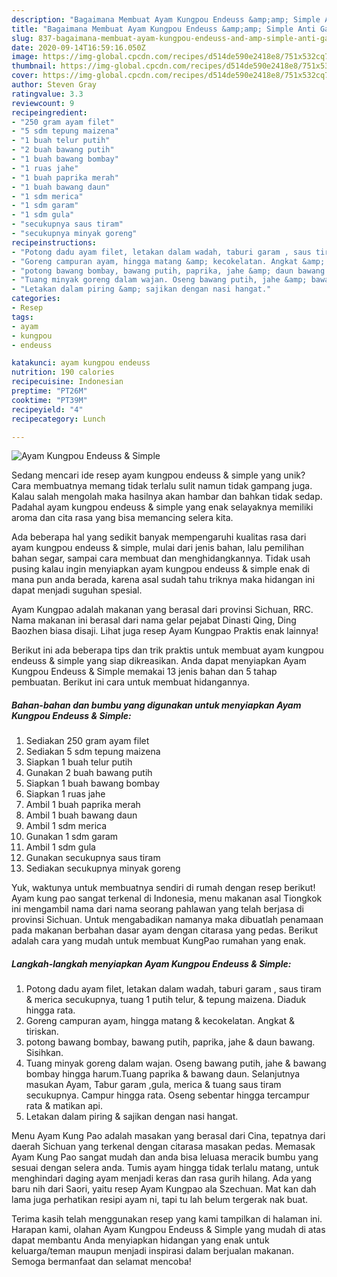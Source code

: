 ```yaml
---
description: "Bagaimana Membuat Ayam Kungpou Endeuss &amp;amp; Simple Anti Gagal"
title: "Bagaimana Membuat Ayam Kungpou Endeuss &amp;amp; Simple Anti Gagal"
slug: 837-bagaimana-membuat-ayam-kungpou-endeuss-and-amp-simple-anti-gagal
date: 2020-09-14T16:59:16.050Z
image: https://img-global.cpcdn.com/recipes/d514de590e2418e8/751x532cq70/ayam-kungpou-endeuss-simple-foto-resep-utama.jpg
thumbnail: https://img-global.cpcdn.com/recipes/d514de590e2418e8/751x532cq70/ayam-kungpou-endeuss-simple-foto-resep-utama.jpg
cover: https://img-global.cpcdn.com/recipes/d514de590e2418e8/751x532cq70/ayam-kungpou-endeuss-simple-foto-resep-utama.jpg
author: Steven Gray
ratingvalue: 3.3
reviewcount: 9
recipeingredient:
- "250 gram ayam filet"
- "5 sdm tepung maizena"
- "1 buah telur putih"
- "2 buah bawang putih"
- "1 buah bawang bombay"
- "1 ruas jahe"
- "1 buah paprika merah"
- "1 buah bawang daun"
- "1 sdm merica"
- "1 sdm garam"
- "1 sdm gula"
- "secukupnya saus tiram"
- "secukupnya minyak goreng"
recipeinstructions:
- "Potong dadu ayam filet, letakan dalam wadah, taburi garam , saus tiram &amp; merica secukupnya, tuang 1 putih telur, &amp; tepung maizena. Diaduk hingga rata."
- "Goreng campuran ayam, hingga matang &amp; kecokelatan. Angkat &amp; tiriskan."
- "potong bawang bombay, bawang putih, paprika, jahe &amp; daun bawang. Sisihkan."
- "Tuang minyak goreng dalam wajan. Oseng bawang putih, jahe &amp; bawang bombay hingga harum.Tuang paprika &amp; bawang daun. Selanjutnya masukan Ayam, Tabur garam ,gula, merica &amp; tuang saus tiram secukupnya. Campur hingga rata. Oseng sebentar hingga tercampur rata &amp; matikan api."
- "Letakan dalam piring &amp; sajikan dengan nasi hangat."
categories:
- Resep
tags:
- ayam
- kungpou
- endeuss

katakunci: ayam kungpou endeuss 
nutrition: 190 calories
recipecuisine: Indonesian
preptime: "PT26M"
cooktime: "PT39M"
recipeyield: "4"
recipecategory: Lunch

---
```



![Ayam Kungpou Endeuss &amp; Simple](https://img-global.cpcdn.com/recipes/d514de590e2418e8/751x532cq70/ayam-kungpou-endeuss-simple-foto-resep-utama.jpg)

Sedang mencari ide resep ayam kungpou endeuss &amp; simple yang unik? Cara membuatnya memang tidak terlalu sulit namun tidak gampang juga. Kalau salah mengolah maka hasilnya akan hambar dan bahkan tidak sedap. Padahal ayam kungpou endeuss &amp; simple yang enak selayaknya memiliki aroma dan cita rasa yang bisa memancing selera kita.

Ada beberapa hal yang sedikit banyak mempengaruhi kualitas rasa dari ayam kungpou endeuss &amp; simple, mulai dari jenis bahan, lalu pemilihan bahan segar, sampai cara membuat dan menghidangkannya. Tidak usah pusing kalau ingin menyiapkan ayam kungpou endeuss &amp; simple enak di mana pun anda berada, karena asal sudah tahu triknya maka hidangan ini dapat menjadi suguhan spesial.

Ayam Kungpao adalah makanan yang berasal dari provinsi Sichuan, RRC. Nama makanan ini berasal dari nama gelar pejabat Dinasti Qing, Ding Baozhen biasa disaji. Lihat juga resep Ayam Kungpao Praktis enak lainnya!


Berikut ini ada beberapa tips dan trik praktis untuk membuat ayam kungpou endeuss &amp; simple yang siap dikreasikan. Anda dapat menyiapkan Ayam Kungpou Endeuss &amp; Simple memakai 13 jenis bahan dan 5 tahap pembuatan. Berikut ini cara untuk membuat hidangannya.

<!--inarticleads1-->

##### Bahan-bahan dan bumbu yang digunakan untuk menyiapkan Ayam Kungpou Endeuss &amp; Simple:

1. Sediakan 250 gram ayam filet
1. Sediakan 5 sdm tepung maizena
1. Siapkan 1 buah telur putih
1. Gunakan 2 buah bawang putih
1. Siapkan 1 buah bawang bombay
1. Siapkan 1 ruas jahe
1. Ambil 1 buah paprika merah
1. Ambil 1 buah bawang daun
1. Ambil 1 sdm merica
1. Gunakan 1 sdm garam
1. Ambil 1 sdm gula
1. Gunakan secukupnya saus tiram
1. Sediakan secukupnya minyak goreng


Yuk, waktunya untuk membuatnya sendiri di rumah dengan resep berikut! Ayam kung pao sangat terkenal di Indonesia, menu makanan asal Tiongkok ini mengambil nama dari nama seorang pahlawan yang telah berjasa di provinsi Sichuan. Untuk mengabadikan namanya maka dibuatlah penamaan pada makanan berbahan dasar ayam dengan citarasa yang pedas. Berikut adalah cara yang mudah untuk membuat KungPao rumahan yang enak. 

<!--inarticleads2-->

##### Langkah-langkah menyiapkan Ayam Kungpou Endeuss &amp; Simple:

1. Potong dadu ayam filet, letakan dalam wadah, taburi garam , saus tiram &amp; merica secukupnya, tuang 1 putih telur, &amp; tepung maizena. Diaduk hingga rata.
1. Goreng campuran ayam, hingga matang &amp; kecokelatan. Angkat &amp; tiriskan.
1. potong bawang bombay, bawang putih, paprika, jahe &amp; daun bawang. Sisihkan.
1. Tuang minyak goreng dalam wajan. Oseng bawang putih, jahe &amp; bawang bombay hingga harum.Tuang paprika &amp; bawang daun. Selanjutnya masukan Ayam, Tabur garam ,gula, merica &amp; tuang saus tiram secukupnya. Campur hingga rata. Oseng sebentar hingga tercampur rata &amp; matikan api.
1. Letakan dalam piring &amp; sajikan dengan nasi hangat.


Menu Ayam Kung Pao adalah masakan yang berasal dari Cina, tepatnya dari daerah Sichuan yang terkenal dengan citarasa masakan pedas. Memasak Ayam Kung Pao sangat mudah dan anda bisa leluasa meracik bumbu yang sesuai dengan selera anda. Tumis ayam hingga tidak terlalu matang, untuk menghindari daging ayam menjadi keras dan rasa gurih hilang. Ada yang baru nih dari Saori, yaitu resep Ayam Kungpao ala Szechuan. Mat kan dah lama juga perhatikan resipi ayam ni, tapi tu lah belum tergerak nak buat. 

Terima kasih telah menggunakan resep yang kami tampilkan di halaman ini. Harapan kami, olahan Ayam Kungpou Endeuss &amp; Simple yang mudah di atas dapat membantu Anda menyiapkan hidangan yang enak untuk keluarga/teman maupun menjadi inspirasi dalam berjualan makanan. Semoga bermanfaat dan selamat mencoba!
